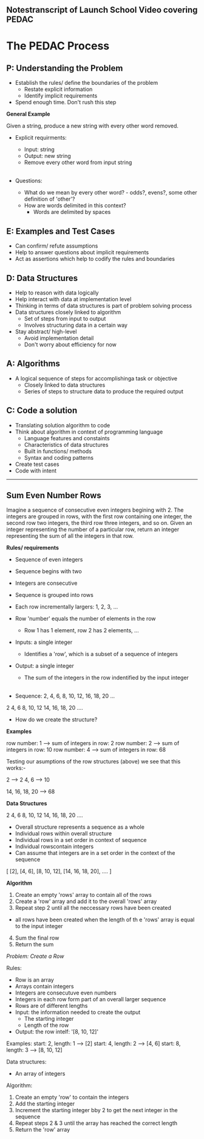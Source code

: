 ## Notestranscript of Launch School Video covering PEDAC

# The PEDAC Process

##  P: Understanding the Problem

- Establish the rules/ define the boundaries of the problem
  - Restate explicit information
  - Identify implicit requirements
- Spend enough time.  Don't rush this step

**General Example**

Given a string, produce a new string with every other word removed.

- Explicit requirments:
  - Input: string
  - Output: new string
  - Remove every other word from input string <br><br>

- Questions:
  - What do we mean by every other word? - odds?, evens?, some other
    definition of  'other'?
  - How are words delimited in this context?
    - Words are delimited by spaces

##  E:  Examples and Test Cases

- Can confirm/ refute assumptions
- Help to answer questions about implicit requirements
- Act as assertions which help to codify the rules and boundaries

##  D:  Data Structures

- Help to reason with data logically
- Help interact with data at implementation level
- Thinking in terms of data structures is part of problem solving    process
- Data structures closely linked to algorithm
  - Set of steps from input to output
  - Involves structuring data in a certain way
- Stay abstract/ high-level
  - Avoid implementation detail
  - Don't worry about efficiency for now

##  A:  Algorithms

- A logical sequence of steps for accomplishinga task or objective
  - Closely linked to data structures
  - Series of steps to structure data to produce the required output


##  C:  Code a solution

- Translating solution algorithm to code
- Think about algorithm in context of programming language
  - Language features and constaints
  - Characteristics of data structures
  - Built in functions/ methods
  - Syntax and coding patterns
- Create test cases
- Code with intent

-----------------------

##  Sum Even Number Rows

Imagine a sequence of consecutive even integers begining with 2.  The integers are grouped in rows, with the first row containing one integer, the second row two integers, the third row three integers, and so on.  Given an integer representing the number of a particular row, return an integer representing the sum of all the integers in that row.

**Rules/ requirements**
- Sequence of even integers
- Sequence begins with two
- Integers are consecutive
- Sequence is grouped into rows
- Each row incrementally largers: 1, 2, 3, ...
- Row 'number' equals the number of elements in the row
  - Row 1 has 1 element, row 2 has 2 elements, ...
- Inputs: a single integer
  - Identifies a 'row', which is a subset of a sequence of integers
- Output: a single integer
  - The sum of the integers in the row indentified by the input integer<br><br>

 -  Sequence:
 2, 4, 6, 8, 10, 12, 16, 18, 20 ...

 2
 4, 6
 8, 10, 12
 14, 16, 18, 20
 ....

- How do we create the structure?

**Examples**

row number: 1 --> sum of integers in row: 2
row number: 2 --> sum of integers in row: 10
row number: 4 --> sum of integers in row: 68

Testing our asumptions of the row structures (above) we see that this works:-

 2  --> 2
 4, 6 --> 10

 14, 16, 18, 20 --> 68

 **Data Structures**

 2
 4, 6
 8, 10, 12
 14, 16, 18, 20
 ....

 -  Overall structure represents a sequence as a whole
 -  Individual rows within overall structure
 -  Individual rows in a set order in context of sequence
 -  Individual rowscontain integers
 -  Can assume that integers are in a set order in the context of the sequence

 [
   [2],
   [4, 6],
   [8, 10, 12],
   [14, 16, 18, 20],
   ....
 ]


 **Algorithm**

1.  Create an empty 'rows' array to contain all of the rows
2.  Create a 'row' array and add it to the overall 'rows' array
3.  Repeat step 2 until all the neccessary rows have been created
  - all rows have been created when the length of th e 'rows' array is equal to the input integer
4.  Sum the final row
5.  Return the sum

*Problem: Create a Row*

Rules:
- Row is an array
- Arrays contain integers
- Integers are consecutuve even numbers
- Integers in each row form part of an overall larger sequence
- Rows are of different lengths
- Input:  the information needed to create the output
  - The starting integer
  - Length of the row
- Output:  the row intelf: '[8, 10, 12]'

Examples:
start:  2, length: 1 --> [2]
start:  4, length: 2 --> [4, 6]
start:  8, length: 3 --> [8, 10, 12]

Data structures:
- An array of integers

Algorithm:
1.  Create an empty 'row' to contain the integers
2.  Add the starting integer
3.  Increment the starting integer bby 2 to get the next integer in the sequence
4.  Repeat steps 2 & 3 until the array has reached the correct length
5.  Return the 'row' array

